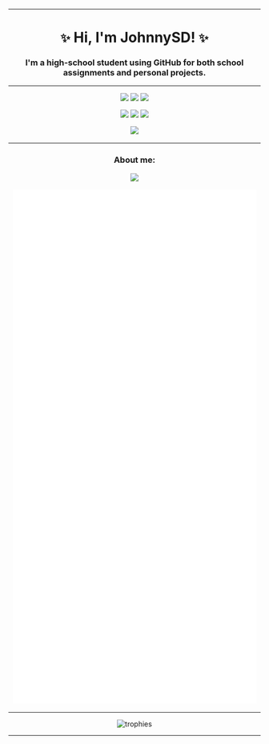 <div align="center">
	<hr>
	<h1 id="title"><code>✨</code> Hi, I'm JohnnySD! <code>✨</code></h1>
	<h3>I'm a high-school student using GitHub for both school assignments and personal projects.</h3>
	<hr>
	<p>
		<a href="https://github.com/TurnipGuy30" target="_blank" rel="noopener noreferrer"><img src="https://gpvc.arturio.dev/TurnipGuy30"></a>
		<!--Profile views-->
		<a href="https://github.com/TurnipGuy30" target="_blank" rel="noopener noreferrer"><img src="https://img.shields.io/github/stars/TurnipGuy30"></a>
		<!--Stars-->
		<a href="https://wakatime.com/@580a86f3-d10f-4415-ac5c-b9a0b252a2fb"><img src="https://wakatime.com/badge/user/580a86f3-d10f-4415-ac5c-b9a0b252a2fb.svg"></a>
		<!--Wakatime-->
	</p>
	<p>
		<a href="https://github.com/Valensce" target="_blank" rel="noopener noreferrer"><img src="https://img.shields.io/badge/Shoutout%20to-Valensce-purple"></a>
		<!--Valesce-->
		<a href="https://github.com/joeblownn" target="_blank" rel="noopener noreferrer"><img src="https://img.shields.io/badge/Shoutout%20to-joeblownn-ff0000"></a>
		<!--joeblownn-->
		<a href="https://github.com/hacking-mudkip" target="_blank" rel="noopener noreferrer"><img src="https://img.shields.io/badge/Shoutout%20to-hacking--mudkip-darkgreen"></a>
		<!--hacking-mudkip-->
	</p>
	<p>
		<a href="https://github.com/TurnipGuy30/TurnipGuy30/actions/workflows/metrics.yml"><img src="https://github.com/TurnipGuy30/TurnipGuy30/actions/workflows/metrics.yml/badge.svg?branch=main"></a>
		<!--Metrics Status-->
	</p>
	<hr>
	<h3>About me:</h3>
	<p>
		<a href="https://github.com/TurnipGuy30"><img src="https://github-readme-stats.vercel.app/api/top-langs?username=turnipguy30&show_icons=true&locale=en&layout=compact&theme=tokyonight&langs_count=10&custom_title=Most%20Used%20Languages%20%28Complete%29"></a>
	</p>
	<p>
		<img src="https://raw.githubusercontent.com/TurnipGuy30/TurnipGuy30/main/github-metrics.svg" alt="stats">
	</p>
	<hr>
	<p>
		<img class="trophies" src="https://github-profile-trophy.vercel.app/?username=TurnipGuy30&theme=dracula&no-frame=true&column=8" alt="trophies">
	</p>
	<hr>
</div>
